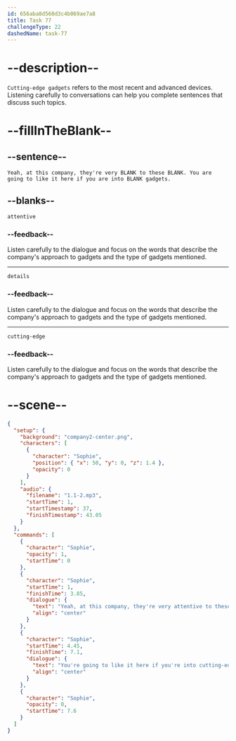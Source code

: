 ```yaml
---
id: 656aba8d560d3c4b069ae7a8
title: Task 77
challengeType: 22
dashedName: task-77
---
```


<!--
AUDIO REFERENCE:
Sophie: Yeah. Here in the company, they are very attentive to these details. You are going to like it here if you are into cutting-edge gadgets.
-->

# --description--

`Cutting-edge gadgets` refers to the most recent and advanced devices. Listening carefully to conversations can help you complete sentences that discuss such topics.

# --fillInTheBlank--

## --sentence--

`Yeah, at this company, they're very BLANK to these BLANK. You are going to like it here if you are into BLANK gadgets.`

## --blanks--

`attentive`

### --feedback--

Listen carefully to the dialogue and focus on the words that describe the company's approach to gadgets and the type of gadgets mentioned.

---

`details`

### --feedback--

Listen carefully to the dialogue and focus on the words that describe the company's approach to gadgets and the type of gadgets mentioned.

---

`cutting-edge`

### --feedback--

Listen carefully to the dialogue and focus on the words that describe the company's approach to gadgets and the type of gadgets mentioned.

# --scene--

```json
{
  "setup": {
    "background": "company2-center.png",
    "characters": [
      {
        "character": "Sophie",
        "position": { "x": 50, "y": 0, "z": 1.4 },
        "opacity": 0
      }
    ],
    "audio": {
      "filename": "1.1-2.mp3",
      "startTime": 1,
      "startTimestamp": 37,
      "finishTimestamp": 43.05
    }
  },
  "commands": [
    {
      "character": "Sophie",
      "opacity": 1,
      "startTime": 0
    },
    {
      "character": "Sophie",
      "startTime": 1,
      "finishTime": 3.85,
      "dialogue": {
        "text": "Yeah, at this company, they're very attentive to these details.",
        "align": "center"
      }
    },
    {
      "character": "Sophie",
      "startTime": 4.45,
      "finishTime": 7.1,
      "dialogue": {
        "text": "You're going to like it here if you're into cutting-edge gadgets.",
        "align": "center"
      }
    },
    {
      "character": "Sophie",
      "opacity": 0,
      "startTime": 7.6
    }
  ]
}
```
